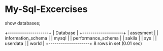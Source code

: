 # My-Sql-Excercises
show databases;

+--------------------+
| Database           |
+--------------------+
| assesment          |
| information_schema |
| mysql              |
| performance_schema |
| sakila             |
| sys                |
| userdata           |
| world              |
+--------------------+
8 rows in set (0.01 sec)
